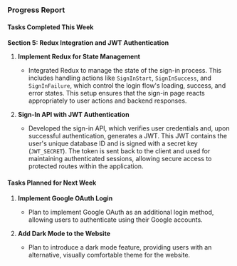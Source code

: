 ### Progress Report

#### Tasks Completed This Week

**Section 5: Redux Integration and JWT Authentication**

1. **Implement Redux for State Management**
   - Integrated Redux to manage the state of the sign-in process. This includes handling actions like `SignInStart`, `SignInSuccess`, and `SignInFailure`, which control the login flow's loading, success, and error states. This setup ensures that the sign-in page reacts appropriately to user actions and backend responses.

2. **Sign-In API with JWT Authentication**
   - Developed the sign-in API, which verifies user credentials and, upon successful authentication, generates a JWT. This JWT contains the user's unique database ID and is signed with a secret key (`JWT_SECRET`). The token is sent back to the client and used for maintaining authenticated sessions, allowing secure access to protected routes within the application. 

#### Tasks Planned for Next Week

1. **Implement Google OAuth Login**
   - Plan to implement Google OAuth as an additional login method, allowing users to authenticate using their Google accounts.

2. **Add Dark Mode to the Website**
   - Plan to introduce a dark mode feature, providing users with an alternative, visually comfortable theme for the website.